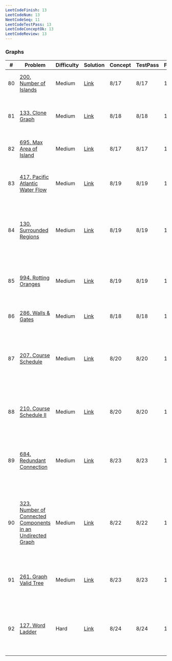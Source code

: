 ```yaml
---
LeetCodeFinish: 13
LeetCodeNum: 13
NeetCodeSeq: 11
LeetCodeTestPass: 13
LeetCodeConceptOk: 13
LeetCodeReview: 13
---
```


### Graphs

| #   | Problem                                                                                                                                            | Difficulty | Solution                                                                                    | Concept | TestPass | Finish | Review | Note                                                                                    |
| --- | -------------------------------------------------------------------------------------------------------------------------------------------------- | ---------- | ------------------------------------------------------------------------------------------- | ------- | -------- | ------ | ------ | --------------------------------------------------------------------------------------- |
| 80  | [200. Number of Islands](https://leetcode.com/problems/number-of-islands/)                                                                         | Medium     | [Link](https://neetcode.io/solutions/number-of-islands)                                     | 8/17    | 8/17     | 10/19  | 10/19  | [[200. Number of Islands - Main]]                                                       |
| 81  | [133. Clone Graph](https://leetcode.com/problems/clone-graph/)                                                                                     | Medium     | [Link](https://neetcode.io/solutions/clone-graph)                                           | 8/18    | 8/18     | 10/19  | 10/19  | [[133. Clone Graph - Main]] - **很容易錯，必須練**                                              |
| 82  | [695. Max Area of Island](https://leetcode.com/problems/max-area-of-island/)                                                                       | Medium     | [Link](https://neetcode.io/solutions/max-area-of-island)                                    | 8/17    | 8/17     | 10/19  | 10/19  | [[695. Max Area of Island - Main]]                                                      |
| 83  | [417. Pacific Atlantic Water Flow](https://leetcode.com/problems/pacific-atlantic-water-flow/)                                                     | Medium     | [Link](https://neetcode.io/solutions/pacific-atlantic-water-flow)                           | 8/19    | 8/19     | 10/19  | 10/19  | [[417. Pacific Atlantic Water Flow - Main]] - *之後要複習*                                   |
| 84  | [130. Surrounded Regions](https://leetcode.com/problems/surrounded-regions/)                                                                       | Medium     | [Link](https://neetcode.io/solutions/surrounded-regions)                                    | 8/19    | 8/19     | 10/19  | 10/19  | [[130. Surrounded Regions - Main]] - *用錯方式的話會很難寫，之後要複習*                                 |
| 85  | [994. Rotting Oranges](https://leetcode.com/problems/rotting-oranges/)                                                                             | Medium     | [Link](https://neetcode.io/solutions/rotting-oranges)                                       | 8/19    | 8/19     | 10/19  | 10/19  | [[994. Rotting Oranges - Main]] - *number remap 技法，要複習*                                 |
| 86  | [286. Walls & Gates](https://leetcode.com/problems/walls-gates/)                                                                                   | Medium     | [Link](https://neetcode.io/solutions/walls-gates)                                           | 8/18    | 8/18     | 10/20  | 10/20  | [[286. Walls & Gates - Main]]                                                           |
| 87  | [207. Course Schedule](https://leetcode.com/problems/course-schedule/)                                                                             | Medium     | [Link](https://neetcode.io/solutions/course-schedule)                                       | 8/20    | 8/20     | 10/20  | 10/20  | [[207. Course Schedule - Main]] - *double mapping + Greedy 的概念 (這個為主）*                  |
| 88  | [210. Course Schedule II](https://leetcode.com/problems/course-schedule-ii/)                                                                       | Medium     | [Link](https://neetcode.io/solutions/course-schedule-ii)                                    | 8/20    | 8/20     | 10/20  | 10/20  | [[210. Course Schedule II - Main]] - 和前一題解法一樣                                           |
| 89  | [684. Redundant Connection](https://leetcode.com/problems/redundant-connection/)                                                                   | Medium     | [Link](https://neetcode.io/solutions/redundant-connection)                                  | 8/23    | 8/23     | 10/20  | 10/20  | [[684. Redundant Connection - Main]] - **union find + merge component 之後要複習**           |
| 90  | [323. Number of Connected Components in an Undirected Graph](https://leetcode.com/problems/number-of-connected-components-in-an-undirected-graph/) | Medium     | [Link](https://neetcode.io/solutions/number-of-connected-components-in-an-undirected-graph) | 8/22    | 8/22     | 10/21  | 10/21  | [[323. Number of Connected Components in an Undirected Graph - Main]] - **和前一個類似，但難很多** |
| 91  | [261. Graph Valid Tree](https://leetcode.com/problems/graph-valid-tree/)                                                                           | Medium     | [Link](https://neetcode.io/solutions/graph-valid-tree)                                      | 8/23    | 8/23     | 10/21  | 10/21  | [[261. Graph Valid Tree - Main]] - *和前兩個類似，也需要再練習*                                      |
| 92  | [127. Word Ladder](https://leetcode.com/problems/word-ladder/)                                                                                     | Hard       | [Link](https://neetcode.io/solutions/word-ladder)                                           | 8/24    | 8/24     | 10/21  | 10/21  | [[127. Word Ladder - Main]] - **類似 node link 但不太一樣，要複習，不會太複雜**                          |
